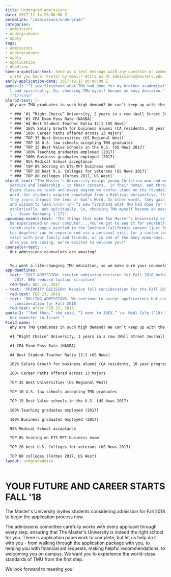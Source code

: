 ```yaml
---
title: Undergrad Admissions
date: 2017-11-14 23:08:00 Z
permalink: "/admissions/undergrad/"
categories:
- admissions
- undergraduate
- apply
tags:
- admissions
- undergraduate
- apply
- application
- deadline
have-a-question-text: Send us a text message with any question or comments, we'll
  write you back! Prefer by email? Write us at admissions@masters.edu
early-application-date: 2017-12-15 00:00:00 Z
quote-1: "“I saw firsthand what TMU had done for my brother academically, athletically
  \ and spiritually. So, choosing TMU myself became an easy decision.”  - Jason Karkenny
  ('17)\n\n"
blurb2-text: |-
  Why are TMU graduates in such high demand? We can’t keep up with the requests from satisfied employers for more of our graduates.

  * ### `#1 “Right Choice” University, 2 years in a row (Wall Street Journal)`
  * ### `#1 CPA Exam Pass Rate (NASBA)`
  * ### `#4 Best Student-Teacher Ratio 12:1 (US News)`
  * ### `162% Salary Growth for business alumni (CA residents, 10 year progression)`
  * ### `100+ Career Paths offered across 13 Majors`
  * ### `TOP 35 Best Universities (US Regional West)`
  * ### `TOP 10 U.S. law schools accepting TMU graduates`
  * ### `TOP 15 Best Value schools in the U.S. (US News 2017)`
  * ### `100% Teaching graduates employed (2017)`
  * ### `100% Business graduates employed (2017)`
  * ### `95% Medical School acceptance`
  * ### `TOP 8% Scoring on ETS-MFT business exam`
  * ### `TOP 20 best U.S. Colleges for veterans (US News 2017)`
  * ### `TOP 80 colleges (Forbes 2017, US West)`
blurb1-text: "The Master's University equips young Christian men and women for spiritual
  service and leadership - in their careers,  in their homes, and through their ministries.
  Every class we teach and every degree we confer stand on the foundation of God's
  Word. Our students acquire knowledge from a Biblical perspective, filtering everything
  they learn through the lens of God's Word. In other words, they gain wisdom to serve
  and wisdom to lead.\n\n> \n> “I saw firsthand what TMU had done for my brother academically,
  athletically  and spiritually. So, choosing TMU myself became an easy decision.”
  \ - Jason Karkenny ('17)"
upcoming-events-text: "The things that make The Master’s University so special can’t
  be experienced on your computer....You’ve got to see it for yourself! \n\nOur beautiful,
  ranch-style campus nestled in the Southern-California canyon (just 30 miles from
  Los Angeles) can be experienced via a personal visit for a custom tour, a group
  visit with your family and friends, or in one of the many open-days.  Let us know
  when you are coming, we're excited to welcome you!"
counselor-text: |-
  Our admissions counselors are amazing!


  You want a life-changing TMU education, so we make sure your counselor will guide you along through every step  of the way to get there. Your counselor is knowledgeable in all areas of the university, so can provide you with fast, insightful, practical help. Select your state to see who your counselor is - and you can even watch their intro video to learn more about them.
app-deadlines:
- text: '2017 ADMISSION: receive admission decision for Fall 2018 before the end of
    2017. NEW reduced tuition structure'
  red-text: DEC 15, 2017
- text: 'PRIORITY DECISION: Receive full consideration for the Fall 2018 semester'
  red-text: FEB 23, 2018
- text: 'ROLLING ADMISSIONS: We continue to accept applications but cannot guarantee
    consideration for Fall 2018'
  red-text: After FEB 23, 2018
quote-2: "“And then,” she said, “I went to IBEX.” \n- Madi Cole (‘18) talks about
  her semester in Israel "
Field name: |-
  Why are TMU graduates in such high demand? We can’t keep up with the requests from satisfied employers for more of our graduates.

  #1 “Right Choice” University, 2 years in a row (Wall Street Journal)

  #1 CPA Exam Pass Rate (NASBA)

  #4 Best Student-Teacher Ratio 12:1 (US News)

  162% Salary Growth for business alumni (CA residents, 10 year progression)

  100+ Career Paths offered across 13 Majors

  TOP 35 Best Universities (US Regional West)

  TOP 10 U.S. law schools accepting TMU graduates

  TOP 15 Best Value schools in the U.S. (US News 2017)

  100% Teaching graduates employed (2017)

  100% Business graduates employed (2017)

  95% Medical School acceptance

  TOP 8% Scoring on ETS-MFT business exam

  TOP 20 best U.S. Colleges for veterans (US News 2017)

  TOP 80 colleges (Forbes 2017, US West)
layout: undgradadmiss
---
```


# YOUR FUTURE AND CAREER STARTS FALL '18

The Master's University invites students considering admission for Fall 2018 to begin the application process now.

The admissions committee carefully works with every applicant through every step, ensuring that The Master's University is indeed the right school for you. There is application paperwork to complete, but let us help do it with you - from walking through the application package with you, to helping you with financial aid requests, making helpful recommendations, to welcoming you on campus. We want you to experience the world-class standards of TMU from the first step.

We look forward to meeting you!